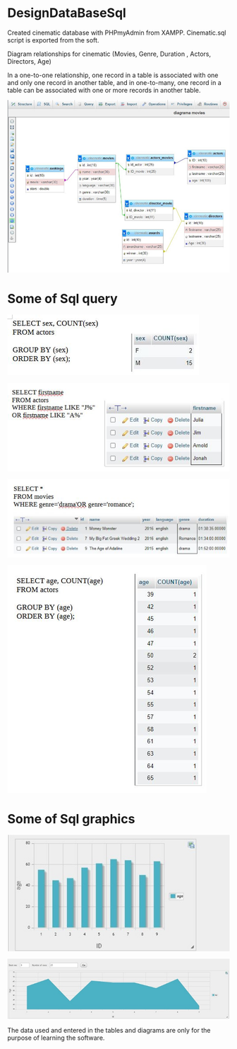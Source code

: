 # DesignDataBaseSql

Created cinematic database with PHPmyAdmin from XAMPP.
Cinematic.sql script is exported from the soft.
 
Diagram relationships for cinematic (Movies, Genre, Duration , Actors, Directors, Age)

In a one-to-one relationship, one record in a table is associated with one and only one record in another table,
and in one-to-many, one record in a table can be associated with one or more records in another table.

![Schema](https://github.com/Tudor7777/DesignDataBaseSql-/blob/main/sql.JPG)

# Some of Sql query  

![sql query group by](https://github.com/Tudor7777/DesignDataBaseSql-/blob/main/groupby.JPG)

![sql query like](https://github.com/Tudor7777/DesignDataBaseSql-/blob/main/like.JPG)

![sql query like](https://github.com/Tudor7777/DesignDataBaseSql-/blob/main/where.JPG)

![sql query like](https://github.com/Tudor7777/DesignDataBaseSql-/blob/main/orderby.JPG)

# Some of Sql graphics

![sql query like](https://github.com/Tudor7777/DesignDataBaseSql-/blob/main/ageactorsgraph.JPG)

![sql query like](https://github.com/Tudor7777/DesignDataBaseSql-/blob/main/agegraph.JPG)

The data used and entered in the tables and diagrams are only for the purpose of learning the software.



